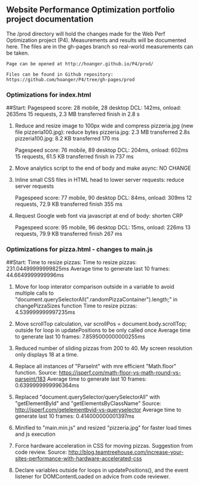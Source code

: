 ## Website Performance Optimization portfolio project documentation

The /prod directory will hold the changes made for the Web Perf Optimization project (P4). Measurements and results will be documented here. The files are in the gh-pages branch so real-world measurements can be taken.

	Page can be opened at http://hoanger.github.io/P4/prod/

	Files can be found in Github repository: https://github.com/hoanger/P4/tree/gh-pages/prod

### Optimizations for index.html

##Start:
	Pagespeed score: 28 mobile, 28 desktop
	DCL: 142ms, onload: 2635ms
	15 requests, 2.3 MB transferred finish in 2.8 s

1. Reduce and resize image to 100px wide and compress pizzeria.jpg (new file pizzeria100.jpg): reduce bytes
	pizzeria.jpg: 2.3 MB transferred 2.8s
	pizzeria100.jpg: 8.2 KB transferred 170 ms

	Pagespeed score: 76 mobile, 89 desktop
	DCL: 204ms, onload: 602ms
	15 requests, 61.5 KB transferred finish in 737 ms

1. Move analytics script to the end of body and make async: NO CHANGE

1. Inline small CSS files in HTML head to lower server requests: reduce server requests

	Pagespeed score: 77 mobile, 90 desktop
	DCL: 84ms, onload: 309ms
	12 requests, 72.9 KB transferred finish 355 ms

1. Request Google web font via javascript at end of body: shorten CRP

	Pagespeed score: 95 mobile, 96 desktop
	DCL: 15ms, onload: 226ms
	13 requests, 79.9 KB transferred finish 267 ms

### Optimizations for pizza.html - changes to main.js

##Start:
	Time to resize pizzas: Time to resize pizzas: 231.04499999999825ms
	Average time to generate last 10 frames: 44.6649999999996ms

1. Move for loop interator comparison outside in a variable to avoid multiple calls to "document.querySelectorAll(".randomPizzaContainer").length;" in changePizzaSizes function
	Time to resize pizzas: 4.539999999997235ms

1. Move scrollTop calculation, var scrollPos = document.body.scrollTop; outside for loop in updatePositions to be only called once
	Average time to generate last 10 frames: 7.8595000000000255ms

1. Reduced number of sliding pizzas from 200 to 40. My screen resolution only displays 18 at a time.

1. Replace all instances of "ParseInt" with mre efficient "Math.floor" function. Source: https://jsperf.com/math-floor-vs-math-round-vs-parseint/183
	Average time to generate last 10 frames: 0.6399999999996364ms

1. Replaced "document.querySelector/querySelectorAll" with "getElementById" and "getElementsByClassName" Source: http://jsperf.com/getelementbyid-vs-queryselector
	Average time to generate last 10 frames: 0.414000000001397ms

1. Minified to "main.min.js" and resized "pizzeria.jpg" for faster load times and js execution

1. Force hardware acceleration in CSS for moving pizzas. Suggestion from code review. Source: http://blog.teamtreehouse.com/increase-your-sites-performance-with-hardware-accelerated-css

1. Declare variables outside for loops in updatePositions(), and the event listener for DOMContentLoaded on advice from code reviewer.


